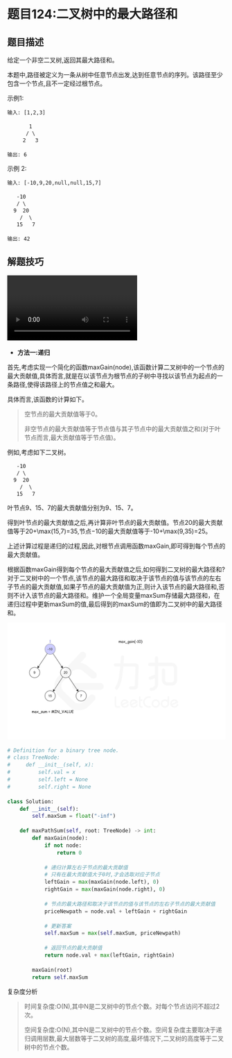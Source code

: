 # 题目124:二叉树中的最大路径和

## 题目描述

给定一个非空二叉树,返回其最大路径和。

本题中,路径被定义为一条从树中任意节点出发,达到任意节点的序列。该路径至少包含一个节点,且不一定经过根节点。

示例1:

```
输入: [1,2,3]

       1
      / \
     2   3

输出: 6
```

示例 2:

```
输入: [-10,9,20,null,null,15,7]

   -10
   / \
  9  20
    /  \
   15   7

输出: 42
```

## 解题技巧

<video src="
../images/a34df54b4455410eb0a6c4c4f566d240579b0375dc3740624245c453b2799e53.mp4
" controls></video>
 
* **方法一:递归**

首先,考虑实现一个简化的函数maxGain(node),该函数计算二叉树中的一个节点的最大贡献值,具体而言,就是在以该节点为根节点的子树中寻找以该节点为起点的一条路径,使得该路径上的节点值之和最大。

具体而言,该函数的计算如下。

> 空节点的最大贡献值等于0。
> 
> 非空节点的最大贡献值等于节点值与其子节点中的最大贡献值之和(对于叶节点而言,最大贡献值等于节点值)。

例如,考虑如下二叉树。

```
   -10
   / \
  9  20
    /  \
   15   7
```

叶节点9、15、7的最大贡献值分别为9、15、7。

得到叶节点的最大贡献值之后,再计算非叶节点的最大贡献值。节点20的最大贡献值等于20+\max(15,7)=35,节点−10的最大贡献值等于-10+\max(9,35)=25。

上述计算过程是递归的过程,因此,对根节点调用函数maxGain,即可得到每个节点的最大贡献值。

根据函数maxGain得到每个节点的最大贡献值之后,如何得到二叉树的最大路径和?对于二叉树中的一个节点,该节点的最大路径和取决于该节点的值与该节点的左右子节点的最大贡献值,如果子节点的最大贡献值为正,则计入该节点的最大路径和,否则不计入该节点的最大路径和。维护一个全局变量maxSum存储最大路径和，在递归过程中更新maxSum的值,最后得到的maxSum的值即为二叉树中的最大路径和。

![](images/binary_tree_maximum_path_sum.gif)

```python
# Definition for a binary tree node.
# class TreeNode:
#     def __init__(self, x):
#         self.val = x
#         self.left = None
#         self.right = None

class Solution:
    def __init__(self):
        self.maxSum = float("-inf")

    def maxPathSum(self, root: TreeNode) -> int:
        def maxGain(node):
            if not node:
                return 0

            # 递归计算左右子节点的最大贡献值
            # 只有在最大贡献值大于0时,才会选取对应子节点
            leftGain = max(maxGain(node.left), 0)
            rightGain = max(maxGain(node.right), 0)
            
            # 节点的最大路径和取决于该节点的值与该节点的左右子节点的最大贡献值
            priceNewpath = node.val + leftGain + rightGain
            
            # 更新答案
            self.maxSum = max(self.maxSum, priceNewpath)
        
            # 返回节点的最大贡献值
            return node.val + max(leftGain, rightGain)
   
        maxGain(root)
        return self.maxSum
```

复杂度分析

> 时间复杂度:O(N),其中N是二叉树中的节点个数。对每个节点访问不超过2次。
> 
> 空间复杂度:O(N),其中N是二叉树中的节点个数。空间复杂度主要取决于递归调用层数,最大层数等于二叉树的高度,最坏情况下,二叉树的高度等于二叉树中的节点个数。

